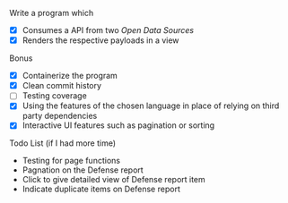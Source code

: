 Write a program which

- [x] Consumes a API from two _Open Data Sources_
- [x] Renders the respective payloads in a view

Bonus

- [x] Containerize the program
- [x] Clean commit history
- [ ] Testing coverage
- [x] Using the features of the chosen language in place of relying on third party dependencies
- [x] Interactive UI features such as pagination or sorting

Todo List (if I had more time)

- Testing for page functions
- Pagnation on the Defense report
- Click to give detailed view of Defense report item
- Indicate duplicate items on Defense report
